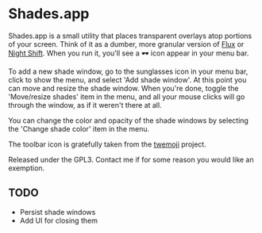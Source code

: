 # Shades.app

Shades.app is a small utility that places transparent overlays atop portions of your screen. Think of it as a dumber, more granular version of [Flux](https://justgetflux.com) or [Night Shift](https://support.apple.com/en-us/HT207570). When you run it, you'll see a :dark_sunglasses: icon appear in your menu bar.

To add a new shade window, go to the sunglasses icon in your menu bar, click to show the menu, and select 'Add shade window'. At this point you can move and resize the shade window. When you're done, toggle the 'Move/resize shades' item in the menu, and all your mouse clicks will go through the window, as if it weren't there at all. 

You can change the color and opacity of the shade windows by selecting the 'Change shade color' item in the menu.

The toolbar icon is gratefully taken from the [twemoji](https://github.com/twitter/twemoji) project. 

Released under the GPL3. Contact me if for some reason you would like an exemption.

## TODO

* Persist shade windows
* Add UI for closing them
